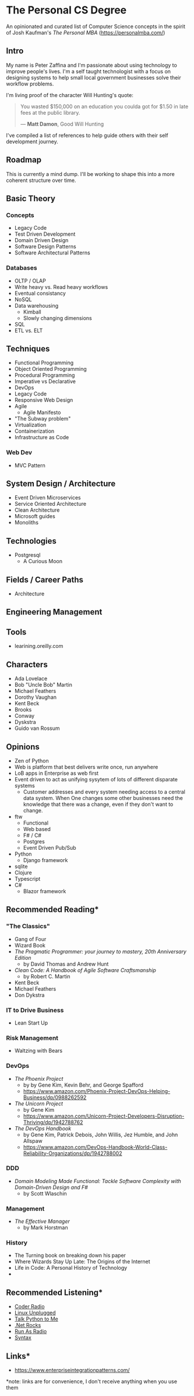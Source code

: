 # The Personal CS Degree
An opinionated and curated list of Computer Science concepts in the spirit of Josh Kaufman's *The Personal MBA* (https://personalmba.com/)

## Intro
My name is Peter Zaffina and I'm passionate about using technology to improve people's lives. I'm a self taught technologist with a focus on designing systems to help small local government businesses solve their workflow problems. 

I'm living proof of the character Will Hunting's quote:
> You wasted $150,000 on an education you coulda got for $1.50 in late fees at the public library.
>
> ― **Matt Damon**, Good Will Hunting 

I've compiled a list of references to help guide others with their self development journey.

## Roadmap
This is currently a mind dump. I'll be working to shape this into a more coherent structure over time.

## Basic Theory
### Concepts
- Legacy Code
- Test Driven Development
- Domain Driven Design
- Software Design Patterns
- Software Architectural Patterns 

### Databases
- OLTP / OLAP
- Write heavy vs. Read heavy workflows
- Eventual consistancy
- NoSQL
- Data warehousing
  - Kimball
  - Slowly changing dimensions
- SQL
- ETL vs. ELT

## Techniques
- Functional Programming
- Object Oriented Programming
- Procedural Programming
- Imperative vs Declarative
- DevOps
- Legacy Code
- Responsive Web Design
- Agile
  - Agile Manifesto
- "The Subway problem"
- Virtualization
- Containerization
- Infrastructure as Code

### Web Dev
- MVC Pattern

## System Design / Architecture
- Event Driven Microservices
- Service Oriented Architecture
- Clean Architecture
- Microsoft guides
- Monoliths

## Technologies
- Postgresql
  - A Curious Moon

## Fields / Career Paths
- Architecture

## Engineering Management

## Tools
- learining.oreilly.com

## Characters
- Ada Lovelace
- Bob "Uncle Bob" Martin
- Michael Feathers
- Dorothy Vaughan
- Kent Beck
- Brooks
- Conway
- Dyskstra
- Guido van Rossum

## Opinions
- Zen of Python
- Web is platform that best delivers write once, run anywhere
- LoB apps in Enterprise as web first
- Event driven to act as unifying sysytem of lots of different disparate systems
  - Customer addresses and every system needing access to a central data system. When One changes some other businesses need the knowledge that there was a change, even if they don't want to change.
- ftw
  - Functional
  - Web based
  - F# / C#
  - Postgres
  - Event Driven Pub/Sub
- Python
  - Django framework
- sqlite
- Clojure
- Typescript
- C# 
  - Blazor framework 

## Recommended Reading*
### "The Classics"
- Gang of Four
- Wizard Book
- *The Pragmatic Programmer: your journey to mastery, 20th Anniversary Edition*
  - by David Thomas and Andrew Hunt
- *Clean Code: A Handbook of Agile Software Craftsmanship*
  - by Robert C. Martin
- Kent Beck
- Michael Feathers
- Don Dykstra

### IT to Drive Business
- Lean Start Up

### Risk Management
- Waltzing with Bears

### DevOps
- *The Phoenix Project*
  - by by Gene Kim, Kevin Behr, and George Spafford
  - https://www.amazon.com/Phoenix-Project-DevOps-Helping-Business/dp/0988262592
- *The Unicorn Project*
  - by Gene Kim
  - https://www.amazon.com/Unicorn-Project-Developers-Disruption-Thriving/dp/1942788762
- *The DevOps Handbook*
  - by Gene Kim, Patrick Debois, John Willis, Jez Humble, and John Allspaw
  - https://www.amazon.com/DevOps-Handbook-World-Class-Reliability-Organizations/dp/1942788002

### DDD
- *Domain Modeling Made Functional: Tackle Software Complexity with Domain-Driven Design and F#*
  - by Scott Wlaschin



### Management
- *The Effective Manager*
  - by Mark Horstman


### History
- The Turning book on breaking down his paper
- Where Wizards Stay Up Late: The Origins of the Internet 
- Life in Code: A Personal History of Technology 
- 

## Recommended Listening*
- [Coder Radio](https://podcastindex.org/podcast/487548)
- [Linux Unplugged](https://podcastindex.org/podcast/575694)
- [Talk Python to Me](https://podcastindex.org/podcast/742305)
- [.Net Rocks](https://podcastindex.org/podcast/699546)
- [Run As Radio](https://podcastindex.org/podcast/1427466)
- [Syntax](https://podcastindex.org/podcast/522889)

## Links*
- https://www.enterpriseintegrationpatterns.com/ 


*note: links are for convenience, I don't receive anything when you use them
